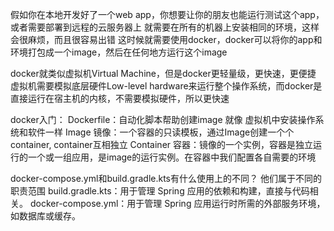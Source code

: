 
假如你在本地开发好了一个web app，你想要让你的朋友也能运行测试这个app，或者需要部署到远程的云服务器上
就需要在所有的机器上安装相同的环境，这样会很麻烦，而且很容易出错
这时候就需要使用docker，docker可以将你的app和环境打包成一个image，然后在任何地方运行这个image

docker就类似虚拟机Virtual Machine，但是docker更轻量级，更快速，更便捷
虚拟机需要模拟底层硬件Low-level hardware来运行整个操作系统，而docker是直接运行在宿主机的内核，不需要模拟硬件，所以更快速

docker入门：
Dockerfile：自动化脚本帮助创建image 就像 虚拟机中安装操作系统和软件一样
Image 镜像：一个容器的只读模板，通过Image创建一个个container, container互相独立
Container 容器：镜像的一个实例，容器是独立运行的一个或一组应用，是image的运行实例。在容器中我们配置各自需要的环境

docker-compose.yml和build.gradle.kts有什么使用上的不同？
他们属于不同的职责范围
build.gradle.kts：用于管理 Spring 应用的依赖和构建，直接与代码相关。
docker-compose.yml：用于管理 Spring 应用运行时所需的外部服务环境，如数据库或缓存。